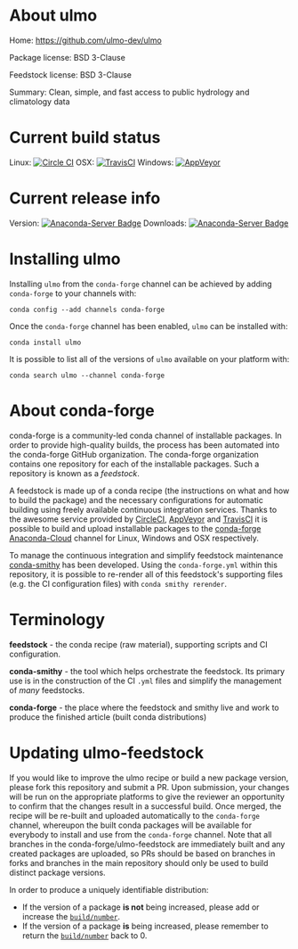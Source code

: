 About ulmo
==========

Home: https://github.com/ulmo-dev/ulmo

Package license: BSD 3-Clause

Feedstock license: BSD 3-Clause

Summary: Clean, simple, and fast access to public hydrology and climatology data



Current build status
====================

Linux: [![Circle CI](https://circleci.com/gh/conda-forge/ulmo-feedstock.svg?style=shield)](https://circleci.com/gh/conda-forge/ulmo-feedstock)
OSX: [![TravisCI](https://travis-ci.org/conda-forge/ulmo-feedstock.svg?branch=master)](https://travis-ci.org/conda-forge/ulmo-feedstock)
Windows: [![AppVeyor](https://ci.appveyor.com/api/projects/status/github/conda-forge/ulmo-feedstock?svg=True)](https://ci.appveyor.com/project/conda-forge/ulmo-feedstock/branch/master)

Current release info
====================
Version: [![Anaconda-Server Badge](https://anaconda.org/conda-forge/ulmo/badges/version.svg)](https://anaconda.org/conda-forge/ulmo)
Downloads: [![Anaconda-Server Badge](https://anaconda.org/conda-forge/ulmo/badges/downloads.svg)](https://anaconda.org/conda-forge/ulmo)

Installing ulmo
===============

Installing `ulmo` from the `conda-forge` channel can be achieved by adding `conda-forge` to your channels with:

```
conda config --add channels conda-forge
```

Once the `conda-forge` channel has been enabled, `ulmo` can be installed with:

```
conda install ulmo
```

It is possible to list all of the versions of `ulmo` available on your platform with:

```
conda search ulmo --channel conda-forge
```


About conda-forge
=================

conda-forge is a community-led conda channel of installable packages.
In order to provide high-quality builds, the process has been automated into the
conda-forge GitHub organization. The conda-forge organization contains one repository
for each of the installable packages. Such a repository is known as a *feedstock*.

A feedstock is made up of a conda recipe (the instructions on what and how to build
the package) and the necessary configurations for automatic building using freely
available continuous integration services. Thanks to the awesome service provided by
[CircleCI](https://circleci.com/), [AppVeyor](http://www.appveyor.com/)
and [TravisCI](https://travis-ci.org/) it is possible to build and upload installable
packages to the [conda-forge](https://anaconda.org/conda-forge)
[Anaconda-Cloud](http://docs.anaconda.org/) channel for Linux, Windows and OSX respectively.

To manage the continuous integration and simplify feedstock maintenance
[conda-smithy](http://github.com/conda-forge/conda-smithy) has been developed.
Using the ``conda-forge.yml`` within this repository, it is possible to re-render all of
this feedstock's supporting files (e.g. the CI configuration files) with ``conda smithy rerender``.


Terminology
===========

**feedstock** - the conda recipe (raw material), supporting scripts and CI configuration.

**conda-smithy** - the tool which helps orchestrate the feedstock.
                   Its primary use is in the construction of the CI ``.yml`` files
                   and simplify the management of *many* feedstocks.

**conda-forge** - the place where the feedstock and smithy live and work to
                  produce the finished article (built conda distributions)


Updating ulmo-feedstock
=======================

If you would like to improve the ulmo recipe or build a new
package version, please fork this repository and submit a PR. Upon submission,
your changes will be run on the appropriate platforms to give the reviewer an
opportunity to confirm that the changes result in a successful build. Once
merged, the recipe will be re-built and uploaded automatically to the
`conda-forge` channel, whereupon the built conda packages will be available for
everybody to install and use from the `conda-forge` channel.
Note that all branches in the conda-forge/ulmo-feedstock are
immediately built and any created packages are uploaded, so PRs should be based
on branches in forks and branches in the main repository should only be used to
build distinct package versions.

In order to produce a uniquely identifiable distribution:
 * If the version of a package **is not** being increased, please add or increase
   the [``build/number``](http://conda.pydata.org/docs/building/meta-yaml.html#build-number-and-string).
 * If the version of a package **is** being increased, please remember to return
   the [``build/number``](http://conda.pydata.org/docs/building/meta-yaml.html#build-number-and-string)
   back to 0.
